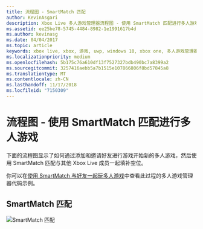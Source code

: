 ```yaml
---
title: 流程图 - SmartMatch 匹配
author: KevinAsgari
description: Xbox Live 多人游戏管理器流程图 - 使用 SmartMatch 匹配进行多人游戏。
ms.assetid: ee25be78-5745-4484-8982-1e1991617b4d
ms.author: kevinasg
ms.date: 04/04/2017
ms.topic: article
keywords: xbox live, xbox, 游戏, uwp, windows 10, xbox one, 多人游戏管理器, 流程图
ms.localizationpriority: medium
ms.openlocfilehash: 5b175c76a610df13f7527327bdb490bc7a8399a2
ms.sourcegitcommit: 3257416aebb5a7b1515e107866806f8bd57845a8
ms.translationtype: MT
ms.contentlocale: zh-CN
ms.lasthandoff: 11/17/2018
ms.locfileid: "7150309"
---
```

# <a name="flowchart---play-a-multiplayer-game-by-using-smartmatch-matchmaking"></a>流程图 - 使用 SmartMatch 匹配进行多人游戏

下面的流程图显示了如何通过添加和邀请好友进行游戏开始新的多人游戏，然后使用 SmartMatch 匹配与其他 Xbox Live 成员一起填补空位。

你可以在[使用 SmartMatch 与好友一起玩多人游戏](../play-multiplayer-with-matchmaking.md)中查看此过程的多人游戏管理器代码示例。

## <a name="smartmatch-matchmaking"></a>SmartMatch 匹配

![SmartMatch 匹配](../../../images/multiplayer/mpm-smartmatch-matchmaking.png)
